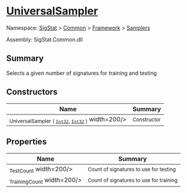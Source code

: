 # [UniversalSampler](./UniversalSampler.md)

Namespace: [SigStat]() > [Common](./../../README.md) > [Framework]() > [Samplers](./README.md)

Assembly: SigStat.Common.dll

## Summary
Selects a given number of signatures for training and testing

## Constructors

| Name | Summary | 
| --- | --- | 
| <sub>UniversalSampler ( [`Int32`](https://docs.microsoft.com/en-us/dotnet/api/System.Int32), [`Int32`](https://docs.microsoft.com/en-us/dotnet/api/System.Int32) )</sub><img style="cursor:not-allowed;"> width=200/></div>| <sub>Constructor</sub>| <br>


## Properties

| Name | Summary | 
| --- | --- | 
| <sub>TestCount</sub><img style="cursor:not-allowed;"> width=200/></div>| <sub>Count of signatures to use for testing</sub>| <br>
| <sub>TrainingCount</sub><img style="cursor:not-allowed;"> width=200/></div>| <sub>Count of signatures to use for training</sub>| <br>



